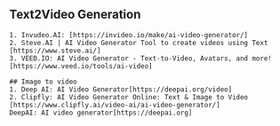 ## Text2Video Generation
    
    1. Invudeo.AI: [https://invideo.io/make/ai-video-generator/]
    2. Steve.AI | AI Video Generator Tool to create videos using Text [https://www.steve.ai/]
    3. VEED.IO: AI Video Generator - Text-to-Video, Avatars, and more! [https://www.veed.io/tools/ai-video] 
    
    ## Image to video
    1. Deep AI: AI Video Generator[https://deepai.org/video]
    2. Clipfly: AI Video Generator Online: Text & Image to Video [https://www.clipfly.ai/video-ai/ai-video-generator/]
    DeepAI: AI video generator[https://deepai.org] 
